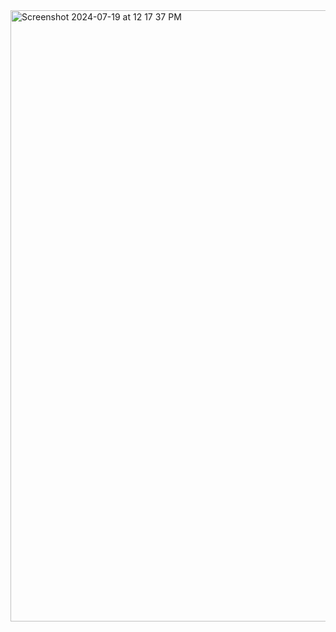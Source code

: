 <img width="978" alt="Screenshot 2024-07-19 at 12 17 37 PM" src="https://github.com/user-attachments/assets/0b917f48-6147-4209-b78e-d72f0488b0dc">
